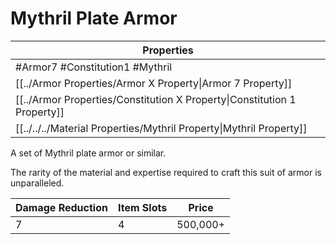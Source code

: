 # Mythril Plate Armor

| Properties                                                               |
| ------------------------------------------------------------------------ |
| #Armor7 #Constitution1 #Mythril                                          |
| [[../Armor Properties/Armor X Property\|Armor 7 Property]]               |
| [[../Armor Properties/Constitution X Property\|Constitution 1 Property]] |
| [[../../../Material Properties/Mythril Property\|Mythril Property]]      |
A set of Mythril plate armor or similar.

The rarity of the material and expertise required to craft this suit of armor is unparalleled.

| Damage Reduction | Item Slots | Price    |
| ---------------- | ---------- | -------- |
| 7                | 4          | 500,000+ |
